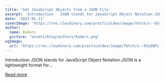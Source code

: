 ```yaml
---
title: 'Get JavaScript Objects from a JSON File'
excerpt: 'Introduction   JSON stands for JavaScript Object Notation.JSON is a lightweight format for...'
date: '2022-01-11'
coverImage: 'https://res.cloudinary.com/practicaldev/image/fetch/s--9Sy86PL1--/c_imagga_scale,f_auto,fl_progressive,h_420,q_auto,w_1000/https://dev-to-uploads.s3.amazonaws.com/uploads/articles/ecuce7ypq0idll5l7ii7.jpg'
author:
  name: Koders
  picture: "assets/blog/authors/koders.png"
ogImage:
  url: 'https://res.cloudinary.com/practicaldev/image/fetch/s--9Sy86PL1--/c_imagga_scale,f_auto,fl_progressive,h_420,q_auto,w_1000/https://dev-to-uploads.s3.amazonaws.com/uploads/articles/ecuce7ypq0idll5l7ii7.jpg'
---
```


Introduction   JSON stands for JavaScript Object Notation.JSON is a lightweight format for...

[Read more](https://dev.to/sharma2288/get-javascript-objects-from-a-json-file-2c86)
